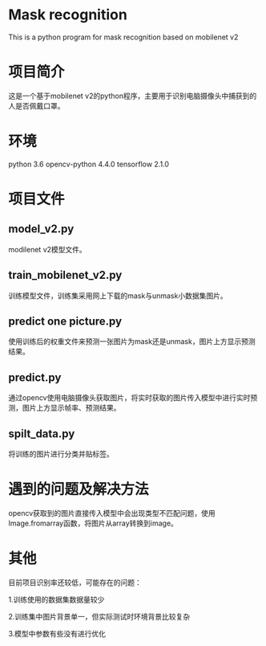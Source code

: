 # Mask recognition
 This is a python program for mask recognition based on mobilenet v2
# 项目简介

这是一个基于mobilenet v2的python程序，主要用于识别电脑摄像头中捕获到的人是否佩戴口罩。

# 环境
python 3.6
opencv-python 4.4.0
tensorflow 2.1.0

# 项目文件

## model_v2.py

modilenet v2模型文件。

## train_mobilenet_v2.py

训练模型文件，训练集采用网上下载的mask与unmask小数据集图片。

## predict one picture.py

使用训练后的权重文件来预测一张图片为mask还是unmask，图片上方显示预测结果。


## predict.py

通过opencv使用电脑摄像头获取图片，将实时获取的图片传入模型中进行实时预测，图片上方显示帧率、预测结果。

## spilt_data.py

将训练的图片进行分类并贴标签。

# 遇到的问题及解决方法

opencv获取到的图片直接传入模型中会出现类型不匹配问题，使用Image.fromarray函数，将图片从array转换到image。


# 其他

目前项目识别率还较低，可能存在的问题：

1.训练使用的数据集数据量较少

2.训练集中图片背景单一，但实际测试时环境背景比较复杂

3.模型中参数有些没有进行优化
